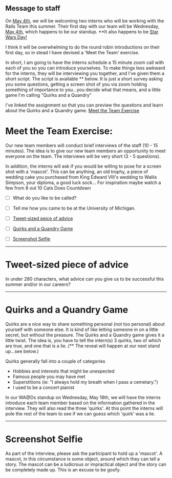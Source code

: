 ## Message to staff

On [May 4th](https://en.wikipedia.org/wiki/Star_Wars_Day), we will be welcoming two interns who will be working with the Rails Team this summer. Their first day with our team will be Wednesday, [May 4th](https://en.wikipedia.org/wiki/Star_Wars_Day), which happens to be our standup. **It also happens to be [Star Wars Day!](https://en.wikipedia.org/wiki/Star_Wars_Day)

I think it will be overwhelming to do the round robin introductions on their first day, so in stead I have devised a 'Meet the Team' exercise.

In short, I am going to have the interns schedule a 15 minute zoom call with each of you so you can introduce yourselves. To make things less awkward for the interns, they will be interviewing you together, and I've given them a short script. The script is available ** below. It is just a short survey asking you some questions, getting a screen shot of you via zoom holding something of importance to you...you decide what that means, and a little game I'm calling "Quirks and a Quandry"

I've linked the assignment so that you can preview the questions and learn about the Quirks and a Quandry game. [Meet the Team Exercise](https://github.com/dschmura/InTurn/blob/main/meet_the_team_exercise.md) 

# Meet the Team Exercise: 

 Our new team members will conduct brief interviews of the staff (10 - 15 minutes). The idea is to give our new team members an opportunity to meet everyone on the team. The interviews will be very short (3 - 5 questions).

 In addition, the interns will ask if you would be willing to pose for a screen shot with a 'mascot'. This can be anything, an old trophy, a piece of wedding cake you purchased from King Edward VIII's wedding to Wallis Simpson, your diploma, a good luck sock... For inspiration maybe watch a few from 8 out 10 Cats Does Countdown


 - [ ] What do you like to be called?
 - [ ] Tell me how you came to be at the University of Michigan.
 - [ ] [Tweet-sized peice of advice](#tweet-sized-piece-of-advice)
 - [ ] [Quirks and a Quandry Game](#quirks-and-a-quandry-game)
 - [ ] [Screenshot Selfie](#screenshot-selfie)


___
# Tweet-sized piece of advice

In under 280 characters, what advice can you give us to be successful this summer and/or in our careers?


___
# Quirks and a Quandry Game

Quirks are a nice way to share something personal (not too personal) about yourself with someone else. It is kind of like letting someone in on a little secret, but without the preasure. The Quirks and a Quandry game gives it a little twist. The idea is, you have to tell the intern(s) 3 quirks, two of which are true, and one that is a lie. (** The reveal will happen at our next stand up...see below.)

Quirks generally fall into a couple of categories
  
  - Hobbies and interests that might be unexpected
  - Famous people you may have met 
  - Superstitions (ie: "I always hold my breath when I pass a cemetary.")
  - I used to be a concert pianist

In our WA@Ds standup on Wednesday, May 18th, we will have the interns introduce each team member based on the information gathered in the interview. They will also read the three 'quirks'. At this point the interns will pole the rest of the team to see if we can guess which 'quirk' was a lie.

___
# Screenshot Selfie 

As part of the interview, please ask the participant to hold up a 'mascot'. A mascot, in this circumstance is some object, around which they can tell a story. The mascot can be a ludicrous or impractical object and the story can be completely made up. This is an excuse to be goofy.